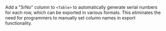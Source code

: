 Add a "SrNo" column to `<Table>` to automatically generate serial numbers for each row, which can be exported in various formats. This eliminates the need for programmers to manually set column names in export functionality.
